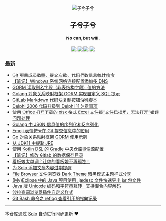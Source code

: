 <p align="center"><img alt="子兮子兮" src="https://zixizixi.cn/images/logo/logo@96.png"></p><h2 align="center">
子兮子兮
</h2>

<h4 align="center">No can, but will.</h4>
<p align="center"><a title="子兮子兮" target="_blank" href="https://github.com/iTanken/solo-blog"><img src="https://img.shields.io/github/last-commit/iTanken/solo-blog.svg?style=flat-square&color=FF9900"></a>
<a title="GitHub repo size in bytes" target="_blank" href="https://github.com/iTanken/solo-blog"><img src="https://img.shields.io/github/repo-size/iTanken/solo-blog.svg?style=flat-square"></a>
<a title="Solo Version" target="_blank" href="https://github.com/88250/solo/releases"><img src="https://img.shields.io/badge/solo-4.4.0-f1e05a.svg?style=flat-square&color=blueviolet"></a>
<a title="Hits" target="_blank" href="https://github.com/88250/hits"><img src="https://hits.b3log.org/iTanken/solo-blog.svg"></a></p>

### 最新

* [Git 项目成员数量、提交次数、代码行数信息统计命令](https://zixizixi.cn/git-code-user-commit-line-count-stats)
* [【笔记】Windows 系统网络连接配置添加多 DNS](https://zixizixi.cn/windows-tcp-ip-multiple-dns)
* [GORM 读取别名字段（非表结构字段）值的方法](https://zixizixi.cn/golang-gorm-reads-value-of-the-alias-field)
* [Golang 对象关系映射框架 GORM 实现自定义 SQL 提示](https://zixizixi.cn/golang-gorm-custom-table-hints)
* [GitLab Markdown 代码块复制按钮油猴脚本](https://zixizixi.cn/gitlab-markdown-code-copy-tampermonkey)
* [Delphi 2006 代码升级到 Delphi 11 注意事项](https://zixizixi.cn/articles/2021/10/21/1634794226331.html)
* [使用 Office 打开下载的 xlsx 格式 Excel 文件报“文件已损坏，无法打开”错误问题处理](https://zixizixi.cn/windows-office-open-download-xlsx-excel-error-file-corrupted)
* [Golang 中 JSON 信息值的序列化和反序列化](https://zixizixi.cn/golang-json-serializable)
* [Emoji 表情符号在 Git 提交信息中的使用](https://zixizixi.cn/git-commit-emoji)
* [Go 对象关系映射框架 GORM 使用示例](https://zixizixi.cn/go-gorm-crud-example)
* [从 JDK11 中提取 JRE](https://zixizixi.cn/jlink-jdk11-extract-jre11)
* [使用 Kotlin DSL 的 Gradle 中央仓库镜像源配置](https://zixizixi.cn/gradle-maven-kotlin-groovy-config)
* [【笔记】修改 Gitlab 的数据保存目录](https://zixizixi.cn/configure-gitlab-data-dir)
* [看板娘太单调？让你的看板娘不再孤独！](https://zixizixi.cn/solo-kanbanniang-adorn-border-background)
* [为 Solo 添加文章内容过期提醒](https://zixizixi.cn/solo-article-content-expired-tips)
* [File Browser 文件浏览器 Dark Theme 暗黑模式主题样式分享](https://zixizixi.cn/filebrowser-custom-dark-theme)
* [(My)Eclipse 中的 Java 项目使用 .jardesc 文件快速导出 jar 包文件](https://zixizixi.cn/my-eclipse-java-jardesc-export-jar)
* [Java 版 Unicode 编码和字符串互转，支持混合内容解码](https://zixizixi.cn/java-unicode-string-encoder-decoder)
* [沙拉查词浏览器插件自定义样式](https://zixizixi.cn/chromium-extensions-saladict-custom-style)
* [Git Bash 命令之 reflog 查看引用的指向记录](https://zixizixi.cn/git-bash-reflog-usage)



---

本仓库通过 [Solo](https://github.com/88250/solo) 自动进行同步更新 ❤️ 